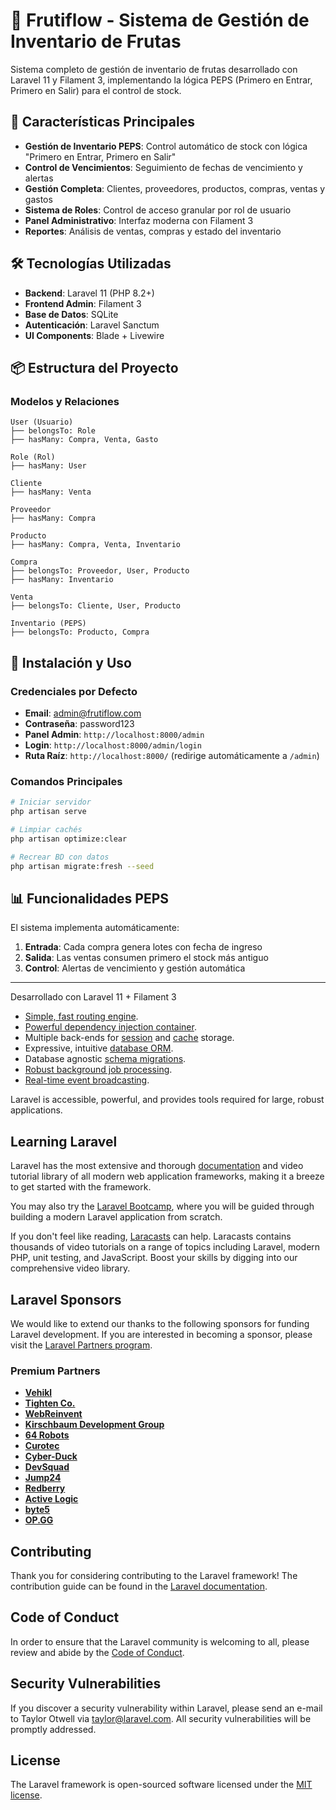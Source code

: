 # 🍎 Frutiflow - Sistema de Gestión de Inventario de Frutas

Sistema completo de gestión de inventario de frutas desarrollado con Laravel 11 y Filament 3, implementando la lógica PEPS (Primero en Entrar, Primero en Salir) para el control de stock.

## 🚀 Características Principales

- **Gestión de Inventario PEPS**: Control automático de stock con lógica "Primero en Entrar, Primero en Salir"
- **Control de Vencimientos**: Seguimiento de fechas de vencimiento y alertas
- **Gestión Completa**: Clientes, proveedores, productos, compras, ventas y gastos
- **Sistema de Roles**: Control de acceso granular por rol de usuario
- **Panel Administrativo**: Interfaz moderna con Filament 3
- **Reportes**: Análisis de ventas, compras y estado del inventario

## 🛠️ Tecnologías Utilizadas

- **Backend**: Laravel 11 (PHP 8.2+)
- **Frontend Admin**: Filament 3
- **Base de Datos**: SQLite
- **Autenticación**: Laravel Sanctum
- **UI Components**: Blade + Livewire

## 📦 Estructura del Proyecto

### Modelos y Relaciones

```
User (Usuario)
├── belongsTo: Role
├── hasMany: Compra, Venta, Gasto

Role (Rol)
├── hasMany: User

Cliente
├── hasMany: Venta

Proveedor
├── hasMany: Compra

Producto
├── hasMany: Compra, Venta, Inventario

Compra
├── belongsTo: Proveedor, User, Producto
├── hasMany: Inventario

Venta
├── belongsTo: Cliente, User, Producto

Inventario (PEPS)
├── belongsTo: Producto, Compra
```

## 🚀 Instalación y Uso

### Credenciales por Defecto
- **Email**: admin@frutiflow.com
- **Contraseña**: password123
- **Panel Admin**: `http://localhost:8000/admin`
- **Login**: `http://localhost:8000/admin/login`
- **Ruta Raíz**: `http://localhost:8000/` (redirige automáticamente a `/admin`)

### Comandos Principales
```bash
# Iniciar servidor
php artisan serve

# Limpiar cachés
php artisan optimize:clear

# Recrear BD con datos
php artisan migrate:fresh --seed
```

## 📊 Funcionalidades PEPS

El sistema implementa automáticamente:
1. **Entrada**: Cada compra genera lotes con fecha de ingreso
2. **Salida**: Las ventas consumen primero el stock más antiguo  
3. **Control**: Alertas de vencimiento y gestión automática

---

Desarrollado con Laravel 11 + Filament 3

- [Simple, fast routing engine](https://laravel.com/docs/routing).
- [Powerful dependency injection container](https://laravel.com/docs/container).
- Multiple back-ends for [session](https://laravel.com/docs/session) and [cache](https://laravel.com/docs/cache) storage.
- Expressive, intuitive [database ORM](https://laravel.com/docs/eloquent).
- Database agnostic [schema migrations](https://laravel.com/docs/migrations).
- [Robust background job processing](https://laravel.com/docs/queues).
- [Real-time event broadcasting](https://laravel.com/docs/broadcasting).

Laravel is accessible, powerful, and provides tools required for large, robust applications.

## Learning Laravel

Laravel has the most extensive and thorough [documentation](https://laravel.com/docs) and video tutorial library of all modern web application frameworks, making it a breeze to get started with the framework.

You may also try the [Laravel Bootcamp](https://bootcamp.laravel.com), where you will be guided through building a modern Laravel application from scratch.

If you don't feel like reading, [Laracasts](https://laracasts.com) can help. Laracasts contains thousands of video tutorials on a range of topics including Laravel, modern PHP, unit testing, and JavaScript. Boost your skills by digging into our comprehensive video library.

## Laravel Sponsors

We would like to extend our thanks to the following sponsors for funding Laravel development. If you are interested in becoming a sponsor, please visit the [Laravel Partners program](https://partners.laravel.com).

### Premium Partners

- **[Vehikl](https://vehikl.com/)**
- **[Tighten Co.](https://tighten.co)**
- **[WebReinvent](https://webreinvent.com/)**
- **[Kirschbaum Development Group](https://kirschbaumdevelopment.com)**
- **[64 Robots](https://64robots.com)**
- **[Curotec](https://www.curotec.com/services/technologies/laravel/)**
- **[Cyber-Duck](https://cyber-duck.co.uk)**
- **[DevSquad](https://devsquad.com/hire-laravel-developers)**
- **[Jump24](https://jump24.co.uk)**
- **[Redberry](https://redberry.international/laravel/)**
- **[Active Logic](https://activelogic.com)**
- **[byte5](https://byte5.de)**
- **[OP.GG](https://op.gg)**

## Contributing

Thank you for considering contributing to the Laravel framework! The contribution guide can be found in the [Laravel documentation](https://laravel.com/docs/contributions).

## Code of Conduct

In order to ensure that the Laravel community is welcoming to all, please review and abide by the [Code of Conduct](https://laravel.com/docs/contributions#code-of-conduct).

## Security Vulnerabilities

If you discover a security vulnerability within Laravel, please send an e-mail to Taylor Otwell via [taylor@laravel.com](mailto:taylor@laravel.com). All security vulnerabilities will be promptly addressed.

## License

The Laravel framework is open-sourced software licensed under the [MIT license](https://opensource.org/licenses/MIT).

